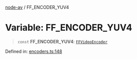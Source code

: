 [node-av](../globals.md) / FF\_ENCODER\_YUV4

# Variable: FF\_ENCODER\_YUV4

> `const` **FF\_ENCODER\_YUV4**: [`FFVideoEncoder`](../type-aliases/FFVideoEncoder.md)

Defined in: [encoders.ts:148](https://github.com/seydx/av/blob/f8631fc881b394300b1479f511d55cf1c370a87f/src/constants/encoders.ts#L148)
